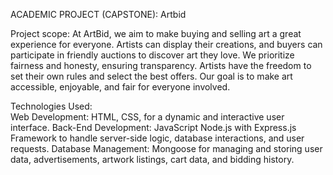 ACADEMIC PROJECT (CAPSTONE): Artbid 

Project scope:
At ArtBid, we aim to make buying and selling art a great experience for everyone.
Artists can display their creations, and buyers can participate in friendly auctions to discover art they love. We prioritize fairness and honesty, ensuring transparency.
Artists have the freedom to set their own rules and select the best offers. Our goal is to make art accessible, enjoyable, and fair for everyone involved.


Technologies Used:  
Web Development: HTML, CSS,  for a dynamic and interactive user interface.
Back-End Development: JavaScript Node.js with Express.js Framework to handle server-side logic, database interactions, and user requests.
Database Management: Mongoose for managing and storing user data, advertisements, artwork listings, cart data, and bidding history.


